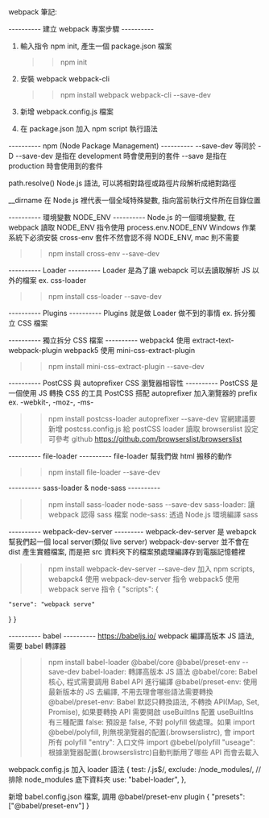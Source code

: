 webpack 筆記:

---------- 建立 webpack 專案步驟 ----------

1. 輸入指令 npm init, 產生一個 package.json 檔案

   > > npm init

2. 安裝 webpack webpack-cli

   > > npm install webpack webpack-cli --save-dev

3. 新增 webpack.config.js 檔案

4. 在 package.json 加入 npm script 執行語法

---------- npm (Node Package Management) ----------
--save-dev 等同於 -D
--save-dev 是指在 development 時會使用到的套件
--save 是指在 production 時會使用到的套件

path.resolve()
Node.js 語法, 可以將相對路徑或路徑片段解析成絕對路徑

\_\_dirname
在 Node.js 裡代表一個全域特殊變數, 指向當前執行文件所在目錄位置

---------- 環境變數 NODE_ENV ----------
Node.js 的一個環境變數, 在 webpack 讀取 NODE_ENV 指令使用 process.env.NODE_ENV
Windows 作業系統下必須安裝 cross-env 套件不然會認不得 NODE_ENV, mac 則不需要

> > npm install cross-env --save-dev

---------- Loader ----------
Loader 是為了讓 webapck 可以去讀取解析 JS 以外的檔案
ex. css-loader

> > npm install css-loader --save-dev

---------- Plugins ----------
Plugins 就是做 Loader 做不到的事情
ex. 拆分獨立 CSS 檔案

---------- 獨立拆分 CSS 檔案 ----------
webpack4 使用 extract-text-webpack-plugin
webpack5 使用 mini-css-extract-plugin

> > npm install mini-css-extract-plugin --save-dev

---------- PostCSS 與 autoprefixer CSS 瀏覽器相容性 ----------
PostCSS 是一個使用 JS 轉換 CSS 的工具
PostCSS 搭配 autoprefixer 加入瀏覽器的 prefix
ex. -webkit-, -moz-, -ms-

> > npm install postcss-loader autoprefixer --save-dev
> > 官網建議要新增 postcss.config.js 給 postCSS loader 讀取
> > browserslist 設定可參考 github
> > https://github.com/browserslist/browserslist

---------- file-loader ----------
file-loader 幫我們做 html 搬移的動作

> > npm install file-loader --save-dev

---------- sass-loader & node-sass ----------

> > npm install sass-loader node-sass --save-dev
> > sass-loader: 讓 webpack 認得 sass 檔案
> > node-sass: 透過 Node.js 環境編譯 sass

---------- webpack-dev-server ---------
webpack-dev-server 是 webapck 幫我們起一個 local server(類似 live server)
webpack-dev-server 並不會在 dist 產生實體檔案, 而是把 src 資料夾下的檔案預處理編譯存到電腦記憶體裡

> > npm install webpack-dev-server --save-dev
> > 加入 npm scripts,
> > webapck4 使用 webpack-dev-server 指令
> > webpack5 使用 webpack serve 指令
> > {
> > "scripts": {

    "serve": "webpack serve"

}
}

---------- babel ----------
https://babeljs.io/
webpack 編譯高版本 JS 語法, 需要 babel 轉譯器

> > npm install babel-loader @babel/core @babel/preset-env --save-dev
> > babel-loader: 轉譯高版本 JS 語法
> > @babel/core: Babel 核心, 程式需要調用 Babel API 進行編譯
> > @babel/preset-env: 使用最新版本的 JS 去編譯, 不用去理會哪些語法需要轉換
> > @babel/preset-env: Babel 默認只轉換語法, 不轉換 API(Map, Set, Promise), 如果要轉換 API 需要開啟 useBuiltIns 配置
> > useBuiltIns 有三種配置
> > false: 預設是 false, 不對 polyfill 做處理。如果 import @bebel/polyfill, 則無視瀏覽器的配置(.browserslistrc), 會 import 所有 polyfill
> > "entry": 入口文件 import @bebel/polyfill
> > "useage": 根據瀏覽器配置(.browserslistrc)自動判斷用了哪些 API 而會去載入

webpack.config.js 加入 loader 語法
{
test: /\.js$/,
exclude: /node_modules/, // 排除 node_modules 底下資料夾
use: "babel-loader",
},

新增 babel.config.json 檔案, 調用 @babel/preset-env plugin
{
"presets": ["@babel/preset-env"]
}
